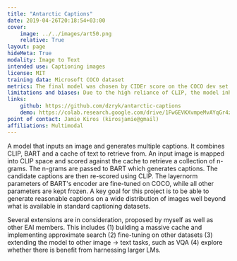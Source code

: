 ```yaml
---
title: "Antarctic Captions"
date: 2019-04-26T20:18:54+03:00
cover:
    image: ../../images/art50.png
    relative: True
layout: page
hideMeta: True
modality: Image to Text
intended use: Captioning images
license: MIT
training data: Microsoft COCO dataset
metrics: The final model was chosen by CIDEr score on the COCO dev set.
limitations and biases: Due to the high reliance of CLIP, the model inherits most of its limitations and biases, as described in their model card. COCO captions used for fine-tuning often contain labelling biases, such as annotators attempting to infer unknown attributes from the image context.
links: 
    github: https://github.com/dzryk/antarctic-captions
    demo: https://colab.research.google.com/drive/1FwGEVKXvmpeMvAYqGr4z7Nt3llaZz-F8
point of contact: Jamie Kiros (kirosjamie@gmail)
affiliations: Multimodal
---
```


A model that inputs an image and generates multiple captions. It combines CLIP, BART and a cache of text to retrieve from. An input image is mapped into CLIP space and scored against the cache to retrieve a collection of n-grams. The n-grams are passed to BART which generates captions. The candidate captions are then re-scored using CLIP. The layernorm parameters of BART's encoder are fine-tuned on COCO, while all other parameters are kept frozen. A key goal for this project is to be able to generate reasonable captions on a wide distribution of images well beyond what is available in standard captioning datasets.


Several extensions are in consideration, proposed by myself as well as other EAI members. This includes (1) building a massive cache and implementing approximate search (2) fine-tuning on other datasets (3) extending the model to other image -> text tasks, such as VQA (4) explore whether there is benefit from harnessing larger LMs.
